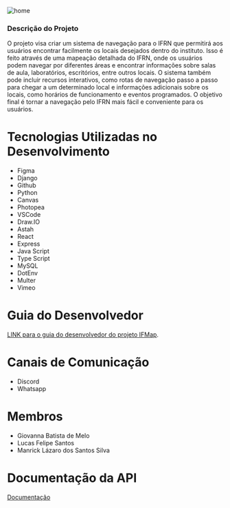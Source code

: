 ![home](https://user-images.githubusercontent.com/107043508/213968100-525cca26-f77b-499a-9cf5-c3d3c8d22bf7.jpeg)

### Descrição do Projeto
O projeto visa criar um sistema de navegação para o IFRN que permitirá aos usuários encontrar facilmente os locais desejados dentro do instituto. Isso é feito através de uma mapeação detalhada do IFRN, onde os usuários podem navegar por diferentes áreas e encontrar informações sobre salas de aula, laboratórios, escritórios, entre outros locais. O sistema também pode incluir recursos interativos, como rotas de navegação passo a passo para chegar a um determinado local e informações adicionais sobre os locais, como horários de funcionamento e eventos programados. O objetivo final é tornar a navegação pelo IFRN mais fácil e conveniente para os usuários.

# Tecnologias Utilizadas no Desenvolvimento

- Figma
- Django
- Github
- Python
- Canvas 
- Photopea
- VSCode
- Draw.IO
- Astah
- React
- Express
- Java Script
- Type Script
- MySQL
- DotEnv
- Multer
- Vimeo

# Guia do Desenvolvedor

[LINK para o guia do desenvolvedor do projeto IFMap](./docs/desenvolvedor/guia_desenvolvedor.md).

# Canais de Comunicação

- Discord
- Whatsapp

# Membros 

- Giovanna Batista de Melo 
- Lucas Felipe Santos
- Manrick Lázaro dos Santos Silva

# Documentação da API
[Documentação](https://app.swaggerhub.com/apis-docs/EUGIOVANNAMELO_1/IFMap/1.0.0)
